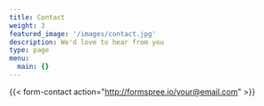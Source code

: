 ```yaml
---
title: Contact
weight: 3
featured_image: '/images/contact.jpg'
description: We'd love to hear from you
type: page
menu:
  main: {}
---
```

{{< form-contact action="http://formspree.io/your@email.com"  >}}
